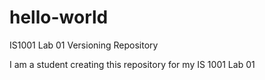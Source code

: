 # hello-world
IS1001 Lab 01 Versioning Repository

I am a student creating this repository for my IS 1001 Lab 01
